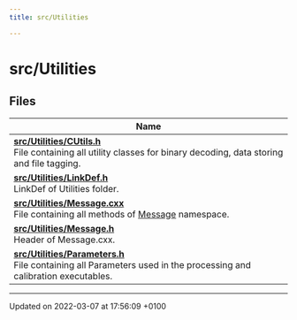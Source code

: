 ```yaml
---
title: src/Utilities

---
```


# src/Utilities



## Files

| Name           |
| -------------- |
| **[src/Utilities/CUtils.h](/Files/CUtils_8h.md#file-cutils.h)** <br>File containing all utility classes for binary decoding, data storing and file tagging.  |
| **[src/Utilities/LinkDef.h](/Files/Utilities_2LinkDef_8h.md#file-linkdef.h)** <br>LinkDef of Utilities folder.  |
| **[src/Utilities/Message.cxx](/Files/Message_8cxx.md#file-message.cxx)** <br>File containing all methods of [Message](/Namespaces/namespaceMessage.md) namespace.  |
| **[src/Utilities/Message.h](/Files/Message_8h.md#file-message.h)** <br>Header of Message.cxx.  |
| **[src/Utilities/Parameters.h](/Files/Parameters_8h.md#file-parameters.h)** <br>File containing all Parameters used in the processing and calibration executables.  |






-------------------------------

Updated on 2022-03-07 at 17:56:09 +0100
